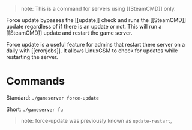 > note: This is a command for servers using [[SteamCMD]] only.

Force update bypasses the [[update]] check and runs the [[SteamCMD]] update regardless of if there is an update or not. This will run a [[SteamCMD]] update and restart the game server.

Force update is a useful feature for admins that restart there server on a daily with [[cronjobs]]. It allows LinuxGSM to check for updates while restarting the server.

# Commands

Standard: `./gameserver force-update`

Short: `./gameserver fu`

> note: force-update was previously known as `update-restart`,